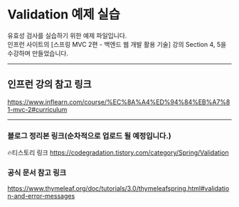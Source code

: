 # Validation 예제 실습
유효성 검사를 실습하기 위한 예제 파일입니다. <br>
인프런 사이트의 [스프링 MVC 2편 - 백엔드 웹 개발 활용 기술] 강의 Section 4, 5을 수강하며 만들었습니다. <br>

---
## 인프런 강의 참고 링크
https://www.inflearn.com/course/%EC%8A%A4%ED%94%84%EB%A7%81-mvc-2#curriculum
<br>

---
### 블로그 정리본 링크(순차적으로 업로드 될 예정입니다.)
🔥티스토리 링크
https://codegradation.tistory.com/category/Spring/Validation

### 공식 문서 참고 링크
https://www.thymeleaf.org/doc/tutorials/3.0/thymeleafspring.html#validation-and-error-messages
